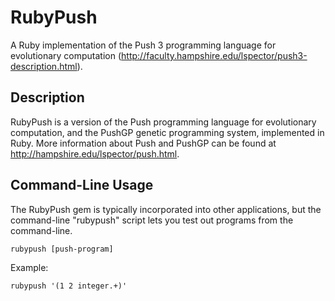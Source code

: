 # RubyPush

A Ruby implementation of the Push 3 programming language for evolutionary computation (http://faculty.hampshire.edu/lspector/push3-description.html).

## Description

RubyPush is a version of the Push programming language for evolutionary computation, and the PushGP genetic programming system, implemented in Ruby. More information about Push and PushGP can be found at http://hampshire.edu/lspector/push.html.

## Command-Line Usage

The RubyPush gem is typically incorporated into other applications, but the command-line "rubypush" script lets you test out  programs from the command-line.

```
rubypush [push-program]
```

Example: 

```
rubypush '(1 2 integer.+)'
```